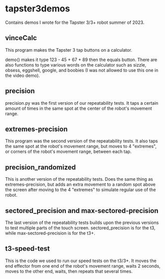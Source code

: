 # tapster3demos
Contains demos I wrote for the Tapster 3/3+ robot summer of 2023.

## vinceCalc
This program makes the Tapster 3 tap buttons on a calculator. 

demo() makes it type 123 - 45 + 67 + 89 then the equals button.
There are also functions to type various words on the calculator such as sizzle, obsess, eggshell, google, and boobies (I was not allowed to use this one in the video demo).

## precision
precision.py was the first version of our repeatability tests. It taps a certain amount of times in the same spot at the center of the robot's movement range.

## extremes-precision
This program was the second version of the repeatability tests. It also taps the same spot at the robot's movement range, but moves to 4 "extremes", or corners of the robot's movement range, between each tap.

## precision_randomized
This is another version of the repeatability tests. Does the same thing as extremes-precision, but adds an extra movement to a random spot above the screen after moving to the 4 "extremes" to simulate regular use of the robot.

## sectored_precision and max-sectored-precision
The last version of the repeatability tests builds upon the previous versions to test multiple parts of the touch screen. sectored_precision is for the t3, while max-sectored-precision is for the t3+.

## t3-speed-test
This is the code we used to run our speed tests on the t3/3+. It moves the end effector from one end of the robot's movement range, waits 2 seconds, moves to the other end, waits, then repeats that several times.
